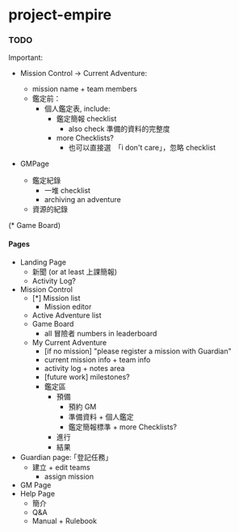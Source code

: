 # project-empire


### TODO

Important:

* Mission Control -> Current Adventure:
  * mission name + team members
  * 鑑定前：
    * 個人鑑定表, include:
      * 鑑定簡報 checklist
        * also check 準備的資料的完整度
      * more Checklists?
        * 也可以直接選　｢i don't care｣，忽略 checklist

* GMPage
  * 鑑定紀錄
    * 一堆 checklist
    * archiving an adventure
  * 資源的紀錄

(* Game Board)

#### Pages

* Landing Page
  * 新聞 (or at least 上課簡報)
  * Activity Log?
* Mission Control
  * [*] Mission list
    * Mission editor
  * Active Adventure list
  * Game Board
    * all 冒險者 numbers in leaderboard
  * My Current Adventure
    * [if no mission] "please register a mission with Guardian"
    * current mission info + team info
    * activity log + notes area
    * [future work] milestones?
    * 鑑定區
      * 預備
        * 預約 GM
        * 準備資料 + 個人鑑定
        * 鑑定簡報標準 + more Checklists?
      * 進行
      * 結果
* Guardian page: ｢登記任務｣
  * 建立 + edit teams
    * assign mission
* GM Page
* Help Page
  * 簡介
  * Q&A
  * Manual + Rulebook